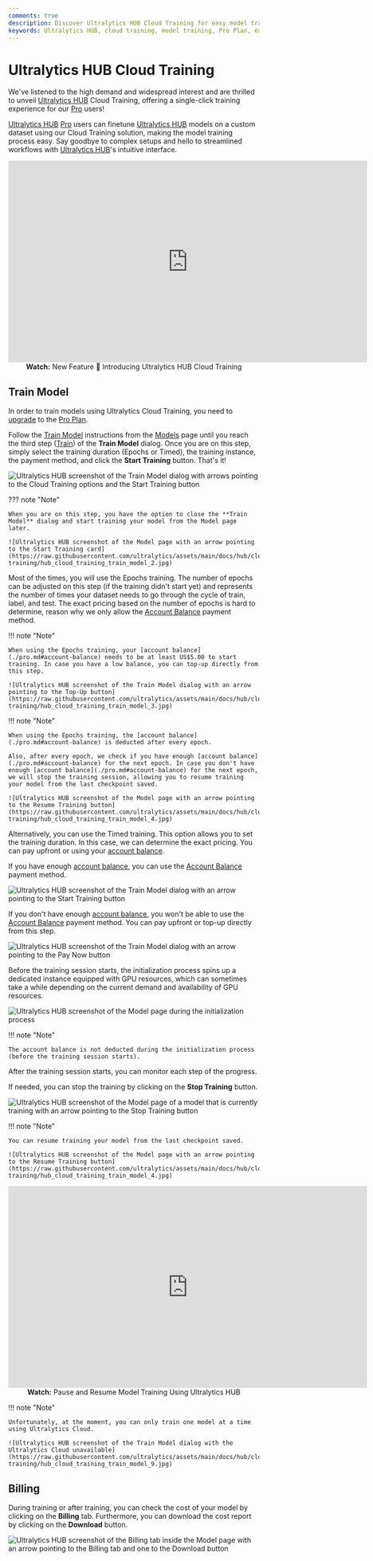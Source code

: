 ```yaml
---
comments: true
description: Discover Ultralytics HUB Cloud Training for easy model training. Upgrade to Pro and start training with a single click. Streamline your workflow now!.
keywords: Ultralytics HUB, cloud training, model training, Pro Plan, easy AI setup
---
```


# Ultralytics HUB Cloud Training

We've listened to the high demand and widespread interest and are thrilled to unveil [Ultralytics HUB](https://bit.ly/ultralytics_hub) Cloud Training, offering a single-click training experience for our [Pro](./pro.md) users!

[Ultralytics HUB](https://bit.ly/ultralytics_hub) [Pro](./pro.md) users can finetune [Ultralytics HUB](https://bit.ly/ultralytics_hub) models on a custom dataset using our Cloud Training solution, making the model training process easy. Say goodbye to complex setups and hello to streamlined workflows with [Ultralytics HUB](https://bit.ly/ultralytics_hub)'s intuitive interface.

<p align="center">
  <iframe loading="lazy" width="720" height="405" src="https://www.youtube.com/embed/ie3vLUDNYZo"
    title="YouTube video player" frameborder="0"
    allow="accelerometer; autoplay; clipboard-write; encrypted-media; gyroscope; picture-in-picture; web-share"
    allowfullscreen>
  </iframe>
  <br>
  <strong>Watch:</strong> New Feature 🌟 Introducing Ultralytics HUB Cloud Training
</p>

## Train Model

In order to train models using Ultralytics Cloud Training, you need to [upgrade](./pro.md#upgrade) to the [Pro Plan](./pro.md).

Follow the [Train Model](./models.md#train-model) instructions from the [Models](./models.md) page until you reach the third step ([Train](./models.md#3-train)) of the **Train Model** dialog. Once you are on this step, simply select the training duration (Epochs or Timed), the training instance, the payment method, and click the **Start Training** button. That's it!

![Ultralytics HUB screenshot of the Train Model dialog with arrows pointing to the Cloud Training options and the Start Training button](https://raw.githubusercontent.com/ultralytics/assets/main/docs/hub/cloud-training/hub_cloud_training_train_model_1.jpg)

??? note "Note"

    When you are on this step, you have the option to close the **Train Model** dialog and start training your model from the Model page later.

    ![Ultralytics HUB screenshot of the Model page with an arrow pointing to the Start Training card](https://raw.githubusercontent.com/ultralytics/assets/main/docs/hub/cloud-training/hub_cloud_training_train_model_2.jpg)

Most of the times, you will use the Epochs training. The number of epochs can be adjusted on this step (if the training didn't start yet) and represents the number of times your dataset needs to go through the cycle of train, label, and test. The exact pricing based on the number of epochs is hard to determine, reason why we only allow the [Account Balance](./pro.md#account-balance) payment method.

!!! note "Note"

    When using the Epochs training, your [account balance](./pro.md#account-balance) needs to be at least US$5.00 to start training. In case you have a low balance, you can top-up directly from this step.

    ![Ultralytics HUB screenshot of the Train Model dialog with an arrow pointing to the Top-Up button](https://raw.githubusercontent.com/ultralytics/assets/main/docs/hub/cloud-training/hub_cloud_training_train_model_3.jpg)

!!! note "Note"

    When using the Epochs training, the [account balance](./pro.md#account-balance) is deducted after every epoch.

    Also, after every epoch, we check if you have enough [account balance](./pro.md#account-balance) for the next epoch. In case you don't have enough [account balance](./pro.md#account-balance) for the next epoch, we will stop the training session, allowing you to resume training your model from the last checkpoint saved.

    ![Ultralytics HUB screenshot of the Model page with an arrow pointing to the Resume Training button](https://raw.githubusercontent.com/ultralytics/assets/main/docs/hub/cloud-training/hub_cloud_training_train_model_4.jpg)

Alternatively, you can use the Timed training. This option allows you to set the training duration. In this case, we can determine the exact pricing. You can pay upfront or using your [account balance](./pro.md#account-balance).

If you have enough [account balance](./pro.md#account-balance), you can use the [Account Balance](./pro.md#account-balance) payment method.

![Ultralytics HUB screenshot of the Train Model dialog with an arrow pointing to the Start Training button](https://raw.githubusercontent.com/ultralytics/assets/main/docs/hub/cloud-training/hub_cloud_training_train_model_5.jpg)

If you don't have enough [account balance](./pro.md#account-balance), you won't be able to use the [Account Balance](./pro.md#account-balance) payment method. You can pay upfront or top-up directly from this step.

![Ultralytics HUB screenshot of the Train Model dialog with an arrow pointing to the Pay Now button](https://raw.githubusercontent.com/ultralytics/assets/main/docs/hub/cloud-training/hub_cloud_training_train_model_6.jpg)

Before the training session starts, the initialization process spins up a dedicated instance equipped with GPU resources, which can sometimes take a while depending on the current demand and availability of GPU resources.

![Ultralytics HUB screenshot of the Model page during the initialization process](https://raw.githubusercontent.com/ultralytics/assets/main/docs/hub/cloud-training/hub_cloud_training_train_model_7.jpg)

!!! note "Note"

    The account balance is not deducted during the initialization process (before the training session starts).

After the training session starts, you can monitor each step of the progress.

If needed, you can stop the training by clicking on the **Stop Training** button.

![Ultralytics HUB screenshot of the Model page of a model that is currently training with an arrow pointing to the Stop Training button](https://raw.githubusercontent.com/ultralytics/assets/main/docs/hub/cloud-training/hub_cloud_training_train_model_8.jpg)

!!! note "Note"

    You can resume training your model from the last checkpoint saved.

    ![Ultralytics HUB screenshot of the Model page with an arrow pointing to the Resume Training button](https://raw.githubusercontent.com/ultralytics/assets/main/docs/hub/cloud-training/hub_cloud_training_train_model_4.jpg)

<p align="center">
  <iframe loading="lazy" width="720" height="405" src="https://www.youtube.com/embed/H3qL8ImCSV8"
    title="YouTube video player" frameborder="0"
    allow="accelerometer; autoplay; clipboard-write; encrypted-media; gyroscope; picture-in-picture; web-share"
    allowfullscreen>
  </iframe>
  <br>
  <strong>Watch:</strong> Pause and Resume Model Training Using Ultralytics HUB
</p>

!!! note "Note"

    Unfortunately, at the moment, you can only train one model at a time using Ultralytics Cloud.

    ![Ultralytics HUB screenshot of the Train Model dialog with the Ultralytics Cloud unavailable](https://raw.githubusercontent.com/ultralytics/assets/main/docs/hub/cloud-training/hub_cloud_training_train_model_9.jpg)

## Billing

During training or after training, you can check the cost of your model by clicking on the **Billing** tab. Furthermore, you can download the cost report by clicking on the **Download** button.

![Ultralytics HUB screenshot of the Billing tab inside the Model page with an arrow pointing to the Billing tab and one to the Download button](https://raw.githubusercontent.com/ultralytics/assets/main/docs/hub/cloud-training/hub_cloud_training_billing_1.jpg)